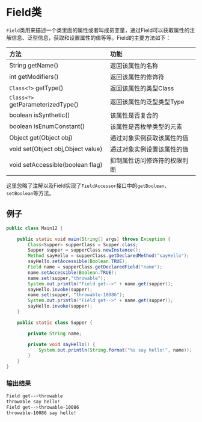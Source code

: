 # Field类

`Field`类用来描述一个类里面的属性或者叫成员变量，通过Field可以获取属性的注解信息、泛型信息，获取和设置属性的值等等。Field的主要方法如下：

| 方法 | 功能 |
| :--- | :--- |
| String getName\(\) | 返回该属性的名称 |
| int getModifiers\(\) | 返回该属性的修饰符 |
| `Class<?>` getType\(\) | 返回该属性的类型Class |
| `Class<?>` getParameterizedType\(\) | 返回该属性的泛型类型Type |
| boolean isSynthetic\(\) | 该属性是否复合的 |
| boolean isEnumConstant\(\) | 该属性是否枚举类型的元素 |
| Object get\(Object obj\) | 通过对象实例获取该属性的值 |
| void set\(Object obj,Object value\) | 通过对象实例设置该属性的值 |
| void setAccessible\(boolean flag\) | 抑制属性访问修饰符的权限判断 |

这里忽略了注解以及Field实现了`FieldAccessor`接口中的`getBoolean`、`setBoolean`等方法。

## 例子

```java
public class Main12 {

    public static void main(String[] args) throws Exception {
        Class<Supper> supperClass = Supper.class;
        Supper supper = supperClass.newInstance();
        Method sayHello = supperClass.getDeclaredMethod("sayHello");
        sayHello.setAccessible(Boolean.TRUE);
        Field name = supperClass.getDeclaredField("name");
        name.setAccessible(Boolean.TRUE);
        name.set(supper,"throwable");
        System.out.println("Field get-->" + name.get(supper));
        sayHello.invoke(supper);
        name.set(supper, "throwable-10086");
        System.out.println("Field get-->" + name.get(supper));
        sayHello.invoke(supper);
    }

    public static class Supper {

        private String name;

        private void sayHello() {
            System.out.println(String.format("%s say hello!", name));
        }
    }
}
```

### 输出结果

```bash
Field get-->throwable
throwable say hello!
Field get-->throwable-10086
throwable-10086 say hello!
```

